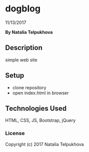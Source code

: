 # dogblog

11/13/2017

**By Natalia Telpukhova**

## Description

simple web site

## Setup

* clone repository
* open index.html in browser

## Technologies Used

HTML, CSS, JS, Bootstrap, jQuery

### License

Copyright (c) 2017 Natalia Telpukhova
